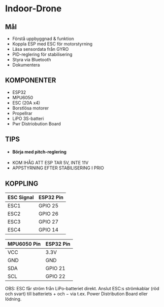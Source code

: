 # Indoor-Drone

## Mål
- Förstå uppbyggnad & funktion
- Koppla ESP med ESC för motorstyrning
- Läsa sensordata från GYRO
- PID-reglering för stabilisering
- Styra via Bluetooth
- Dokumentera

## KOMPONENTER
- ESP32
- MPU6050
- ESC (20A x4)
- Borstlösa motorer
- Propellrar
- LiPO 3S-batteri
- Pwr Distriobution Board

## TIPS
- #### Börja med pitch-reglering
- KOM IHÅG ATT ESP TAR 5V, INTE 11V
- APPSTYRNING EFTER STABILISERING I PRIO


## KOPPLING
| ESC Signal | ESP32 Pin |
| ------ | ------ |
| ESC1 | GPIO 25 |
| ESC2 | GPIO 26 |
| ESC3 | GPIO 27 |
| ESC4 | GPIO 14 |

| MPU6050 Pin | ESP32 Pin |
| ------ | ------ |
| VCC | 3.3V |
| GND | GND |
| SDA | GPIO 21 |
| SCL | GPIO 22 |


OBS: ESC får ström från LiPo-batteriet direkt. Anslut ESC:s strömkablar (röd och svart) till batteriets + och − via t.ex. Power Distribution Board eller lödning.
